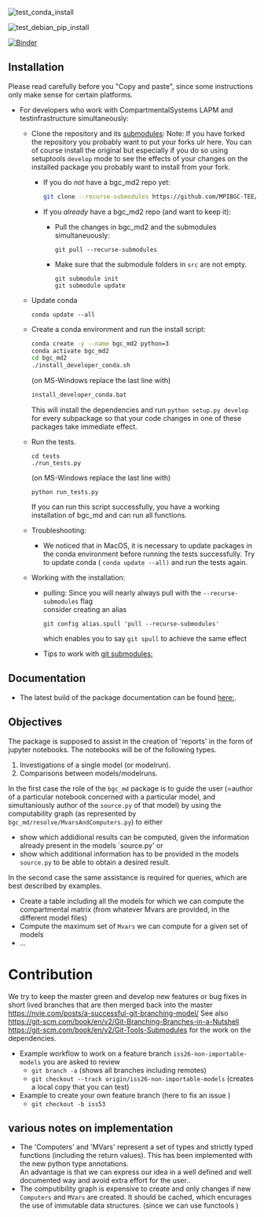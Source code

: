![test_conda_install](https://github.com/MPIBGC-TEE/bgc_md2/workflows/test_conda_developer_installation.yml/badge.svg)

![test_debian_pip_install](https://github.com/MPIBGC-TEE/bgc_md2/workflows/test_debian_pip_install.yml/badge.svg)

[![Binder](https://mybinder.org/badge_logo.svg)](https://mybinder.org/v2/gh/MPIBGC-TEE/bgc_md2/binder)

## Installation

Please read carefully before you  "Copy and paste", since some instructions only make sense for certain platforms.

* For developers who work with CompartmentalSystems LAPM and testinfrastructure simultaneously: 
   * Clone the repository and its [submodules](https://git-scm.com/book/en/v2/Git-Tools-Submodules):
     Note: 
     If you have forked the repository you probably want to put your forks ulr here.
     You can of course install the original but especially if you do so using setuptools `develop` mode
     to see the effects of your changes on the installed package you probably want to install from your fork.

     * If you do *not* have a bgc_md2 repo yet:
       ```bash
       git clone --recurse-submodules https://github.com/MPIBGC-TEE/bgc_md2.git
       ```

       
     * If you *already* have a bgc_md2 repo (and want to keep it):
        * Pull the changes in bgc_md2 and the submodules simultaneuously:
          ```
          git pull --recurse-submodules
          ```
        * Make sure that the submodule folders in `src` are not empty. 
          ```
          git submodule init
          git submodule update
          ```
   * Update conda
     ```
     conda update --all
     ```
   * Create a conda environment and run the install script:
     ```bash 
     conda create -y --name bgc_md2 python=3
     conda activate bgc_md2
     cd bgc_md2
     ./install_developer_conda.sh 
     ```
     (on MS-Windows replace the last line with)
     ```bash
     install_developer_conda.bat 
     ```
     This will install the dependencies and run ```python setup.py develop``` for every subpackage so that your code changes 
     in one of these packages take immediate effect.
     
   * Run the tests.
      ```
      cd tests
      ./run_tests.py
      ```
     (on MS-Windows replace the last line with)
     ```
     python run_tests.py
     ```
      If you can run this script successfully, you have a working installation of bgc_md and can run all functions. 
  
   * Troubleshooting:
      * We noticed that in MacOS, it is necessary to update packages in the conda environment before running the tests successfully.
        Try to update conda ( ```conda update --all)``` and run the tests again.
        
   * Working with the installation:
      * pulling:
        Since you will nearly always pull with the ```--recurse-submodules``` flag   
        consider creating an alias
        ```
        git config alias.spull 'pull --recurse-submodules'
        ```
        which enables you to say  ```git spull``` to achieve the same effect
        
      * Tips to work with [git submodules:](https://git-scm.com/book/en/v2/Git-Tools-Submodules)
   

## Documentation
* The latest build of the package documentation can be found [here:](https://mpibgc-tee.github.io/bgc_md2/).


## Objectives
The package is supposed to assist in the creation of 'reports' in the form of jupyter notebooks.
The notebooks will be of the following types.
1. Investigations of a single model (or modelrun).
1. Comparisons between models/modelruns.

In the first case the role of the `bgc_md` package is to guide the user (=author of a particular notebook concerned with a particular model, and simultaniously author of the `source.py` of that model) by using the computability graph (as represented by `bgc_md/resolve/MvarsAndComputers.py`) to either
* show which addidional results can be computed, given the information already present in the models `source.py' or
* show which additional information has to be provided in the models `source.py` to be able to obtain a desired result.

In the second case the same assistance is required for queries, which are best described by examples. 
* Create a table including all the models for which we can compute the compartmental matrix (from whatever Mvars are provided, in the different model files)
* Compute the maximum set of `Mvars` we can compute for a given set of models
* ...

# Contribution
We try to keep the master green and develop new features or bug fixes in short lived branches that are then 
merged back into the master https://nvie.com/posts/a-successful-git-branching-model/
See also https://git-scm.com/book/en/v2/Git-Branching-Branches-in-a-Nutshell
https://git-scm.com/book/en/v2/Git-Tools-Submodules for the work on the dependencies.

* Example workflow to work on a feature branch `iss26-non-importable-models` you are asked to review 
  * `git branch -a` (shows all branches including remotes)
  * `git checkout --track origin/iss26-non-importable-models` (creates a local copy that you can test)
* Example to create your own feature branch (here to fix an issue )
  * `git checkout -b iss53`

## various notes on implementation

* The 'Computers' and 'MVars' represent a set of types and strictly typed
  functions (including the return values).
  This has been implemented with the new python type annotations.  
  An advantage is that we can express our
  idea in a well defined and well documented way and avoid extra effort for the
  user..  
* The computibility graph is expensive to create and only changes if new
  `Computers` and `MVars` are created.  It should be cached, which encurages
  the use of immutable data structures. (since we can use functools )
